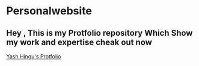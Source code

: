 # Personalwebsite
**Hey , This is my Protfolio repository Which Show my work and expertise cheak out now**
---
[Yash Hingu's Protfolio](https://yash1hingu.github.io/Personalwebsite/)
